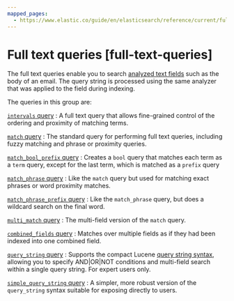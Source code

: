 ```yaml
---
mapped_pages:
  - https://www.elastic.co/guide/en/elasticsearch/reference/current/full-text-queries.html
---
```


# Full text queries [full-text-queries]

The full text queries enable you to search [analyzed text fields](docs-content://manage-data/data-store/text-analysis.md) such as the body of an email. The query string is processed using the same analyzer that was applied to the field during indexing.

The queries in this group are:

[`intervals` query](/reference/query-languages/query-dsl/query-dsl-intervals-query.md)
:   A full text query that allows fine-grained control of the ordering and proximity of matching terms.

[`match` query](/reference/query-languages/query-dsl/query-dsl-match-query.md)
:   The standard query for performing full text queries, including fuzzy matching and phrase or proximity queries.

[`match_bool_prefix` query](/reference/query-languages/query-dsl/query-dsl-match-bool-prefix-query.md)
:   Creates a `bool` query that matches each term as a `term` query, except for the last term, which is matched as a `prefix` query

[`match_phrase` query](/reference/query-languages/query-dsl/query-dsl-match-query-phrase.md)
:   Like the `match` query but used for matching exact phrases or word proximity matches.

[`match_phrase_prefix` query](/reference/query-languages/query-dsl/query-dsl-match-query-phrase-prefix.md)
:   Like the `match_phrase` query, but does a wildcard search on the final word.

[`multi_match` query](/reference/query-languages/query-dsl/query-dsl-multi-match-query.md)
:   The multi-field version of the `match` query.

[`combined_fields` query](/reference/query-languages/query-dsl/query-dsl-combined-fields-query.md)
:   Matches over multiple fields as if they had been indexed into one combined field.

[`query_string` query](/reference/query-languages/query-dsl/query-dsl-query-string-query.md)
:   Supports the compact Lucene [query string syntax](/reference/query-languages/query-dsl/query-dsl-query-string-query.md#query-string-syntax), allowing you to specify AND|OR|NOT conditions and multi-field search within a single query string. For expert users only.

[`simple_query_string` query](/reference/query-languages/query-dsl/query-dsl-simple-query-string-query.md)
:   A simpler, more robust version of the `query_string` syntax suitable for exposing directly to users.










